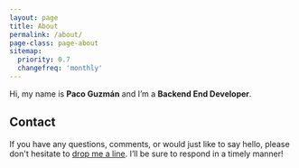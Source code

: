 ```yaml
---
layout: page
title: About
permalink: /about/
page-class: page-about
sitemap:
  priority: 0.7
  changefreq: 'monthly'
---
```


Hi, my name is __Paco Guzmán__ and I’m a __Backend End Developer__.

## Contact

If you have any questions, comments, or would just like to say hello, please don't hesitate to [drop me a line](mailto:pacoguzmanp@gmail.com). I’ll be sure to respond in a timely manner!
